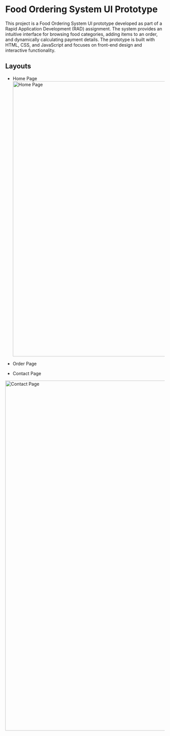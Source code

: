 # Food Ordering System UI Prototype
This project is a Food Ordering System UI prototype developed as part of a Rapid Application Development (RAD) assignment. The system provides an intuitive interface for browsing food categories, adding items to an order, and dynamically calculating payment details. The prototype is built with HTML, CSS, and JavaScript and focuses on front-end design and interactive functionality.

## Layouts
- Home Page
  <img width="1223" height="869" alt="Home Page" src="https://github.com/user-attachments/assets/c46773e4-d5e9-4231-a30d-449d67910b45" />

- Order Page
  
- Contact Page
<img width="1208" height="1105" alt="Contact Page" src="https://github.com/user-attachments/assets/e68701c2-e51b-44f8-92d7-95aa4fb2d637" />
